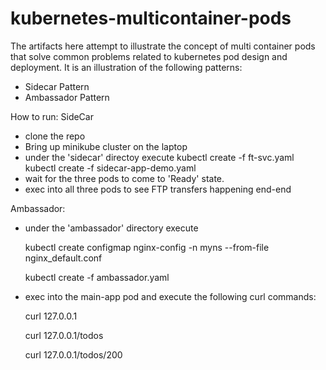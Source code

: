 # kubernetes-multicontainer-pods
The artifacts here attempt to illustrate the concept of multi container pods that solve common problems related to kubernetes pod design and deployment. It is an illustration of the following patterns:

- Sidecar Pattern
- Ambassador Pattern

How to run:
SideCar
- clone the repo 
- Bring up minikube cluster on the laptop
- under the 'sidecar' directoy execute
  kubectl create -f ft-svc.yaml
  kubectl create -f sidecar-app-demo.yaml
- wait for the three pods to come to 'Ready' state.
- exec into all three pods to see FTP transfers happening end-end

Ambassador:
- under the 'ambassador' directory execute

  kubectl create configmap nginx-config -n myns --from-file nginx_default.conf
  
  kubectl create -f ambassador.yaml
  
- exec into the main-app pod and execute the following curl commands:

  curl 127.0.0.1 
  
  curl 127.0.0.1/todos
  
  curl 127.0.0.1/todos/200
  
  

  
